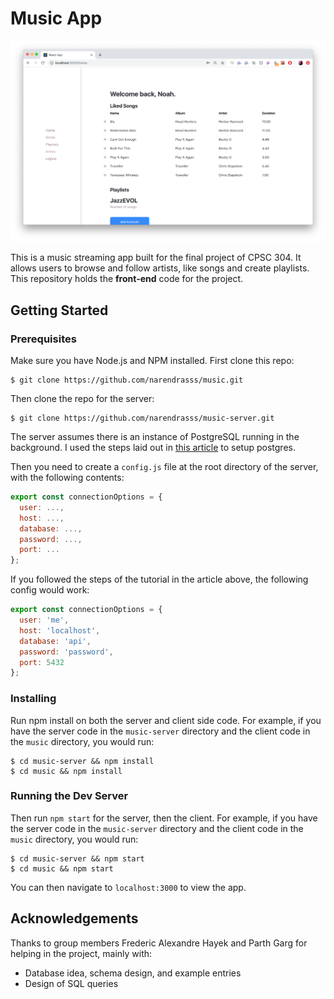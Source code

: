 # Music App

![My image](./figs/main.png)

This is a music streaming app built for the final project of CPSC 304. It allows users to browse and follow artists, like songs and create playlists. This repository holds the **front-end** code for the project.

## Getting Started

### Prerequisites

Make sure you have Node.js and NPM installed. First clone this repo:

```
$ git clone https://github.com/narendrasss/music.git
```

Then clone the repo for the server:

```
$ git clone https://github.com/narendrasss/music-server.git
```

The server assumes there is an instance of PostgreSQL running in the background. I used the steps laid out in [this article](https://blog.logrocket.com/setting-up-a-restful-api-with-node-js-and-postgresql-d96d6fc892d8) to setup postgres.

Then you need to create a `config.js` file at the root directory of the server, with the following contents:

```js
export const connectionOptions = {
  user: ...,
  host: ...,
  database: ...,
  password: ...,
  port: ...
};
```

If you followed the steps of the tutorial in the article above, the following config would work:

```js
export const connectionOptions = {
  user: 'me',
  host: 'localhost',
  database: 'api',
  password: 'password',
  port: 5432
};
```

### Installing

Run npm install on both the server and client side code. For example, if you have the server code in the `music-server` directory and the client code in the `music` directory, you would run:

```
$ cd music-server && npm install
$ cd music && npm install
```

### Running the Dev Server

Then run `npm start` for the server, then the client. For example, if you have the server code in the `music-server` directory and the client code in the `music` directory, you would run:

```
$ cd music-server && npm start
$ cd music && npm start
```

You can then navigate to `localhost:3000` to view the app.

## Acknowledgements

Thanks to group members Frederic Alexandre Hayek and Parth Garg for helping in the project, mainly with:

- Database idea, schema design, and example entries
- Design of SQL queries
